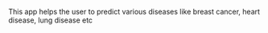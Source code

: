 
This app helps the user to predict various diseases like breast cancer, heart disease, lung disease etc 
